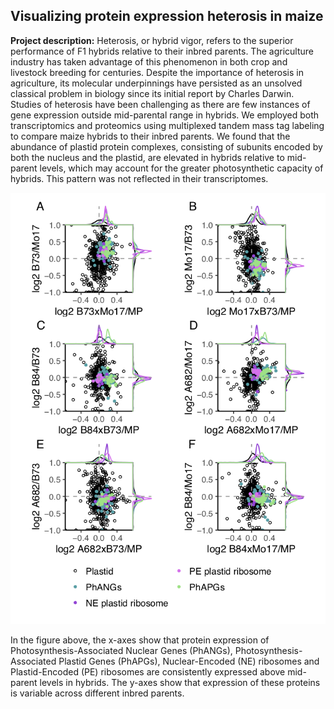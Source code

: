 ## Visualizing protein expression heterosis in maize

**Project description:** Heterosis, or hybrid vigor, refers to the superior performance of F1 hybrids relative to their inbred parents. The agriculture industry has taken advantage of this phenomenon in both crop and livestock breeding for centuries. Despite the importance of heterosis in agriculture, its molecular underpinnings have persisted as an unsolved classical problem in biology since its initial report by Charles Darwin. Studies of heterosis have been challenging as there are few instances of gene expression outside mid-parental range in hybrids. We employed both transcriptomics and proteomics using multiplexed tandem mass tag labeling to compare maize hybrids to their inbred parents. We found that the abundance of plastid protein complexes, consisting of subunits encoded by both the nucleus and the plastid, are elevated in hybrids relative to mid-parent levels, which may account for the greater photosynthetic capacity of hybrids. This pattern was not reflected in their transcriptomes.

<img src="images/tmt.6h.plastid.png?raw=true"/>

In the figure above, the x-axes show that protein expression of Photosynthesis-Associated Nuclear Genes (PhANGs), Photosynthesis-Associated Plastid Genes (PhAPGs), Nuclear-Encoded (NE) ribosomes and Plastid-Encoded (PE) ribosomes are consistently expressed above mid-parent levels in hybrids. The y-axes show that expression of these proteins is variable across different inbred parents.


